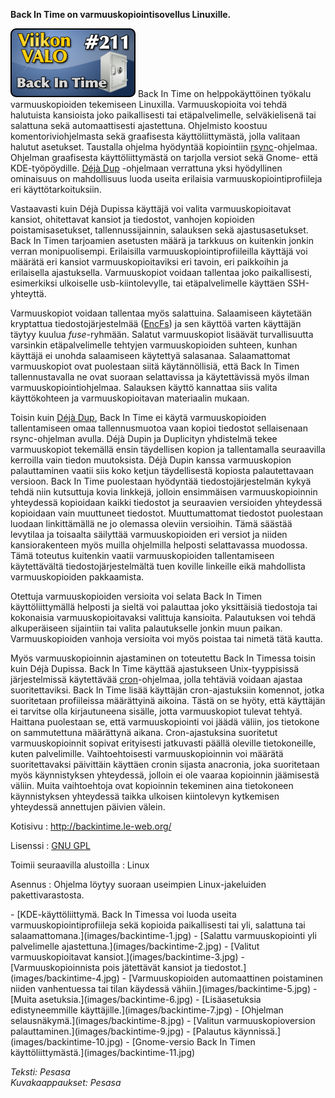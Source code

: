 <!--
Title: Back In Time
Week: 5x03
Number: 211
Date: 2015/01/11
Pageimage: valo211-backintime.png
Tags: Linux,Varmuuskopiointi,Tietoturva
-->

**Back In Time on varmuuskopiointisovellus Linuxille.**

![](images/valo211-backintime.png "fig:valo211-backintime.png") Back In Time on
helppokäyttöinen työkalu varmuuskopioiden tekemiseen Linuxilla.
Varmuuskopioita voi tehdä halutuista kansioista joko paikallisesti tai
etäpalvelimelle, selväkielisenä tai salattuna sekä automaattisesti
ajastettuna. Ohjelmisto koostuu komentoriviohjelmasta sekä graafisesta
käyttöliittymästä, jolla valitaan halutut asetukset. Taustalla ohjelma
hyödyntää kopiointiin
[rsync](https://en.wikipedia.org/wiki/Rsync)-ohjelmaa. Ohjelman
graafisesta käyttöliittymästä on tarjolla versiot sekä Gnome- että
KDE-työpöydille. [Déjà Dup](Deja_Dup) -ohjelmaan verrattuna
yksi hyödyllinen ominaisuus on mahdollisuus luoda useita erilaisia
varmuuskopiointiprofiileja eri käyttötarkoituksiin.

Vastaavasti kuin Déjà Dupissa käyttäjä voi valita varmuuskopioitavat
kansiot, ohitettavat kansiot ja tiedostot, vanhojen kopioiden
poistamisasetukset, tallennussijainnin, salauksen sekä ajastusasetukset.
Back In Timen tarjoamien asetusten määrä ja tarkkuus on kuitenkin jonkin
verran monipuolisempi. Erilaisilla varmuuskopiointiprofiileilla käyttäjä
voi määrätä eri kansiot varmuuskopioitaviksi eri tavoin, eri paikkoihin
ja erilaisella ajastuksella. Varmuuskopiot voidaan tallentaa joko
paikallisesti, esimerkiksi ulkoiselle usb-kiintolevylle, tai
etäpalvelimelle käyttäen SSH-yhteyttä.

Varmuuskopiot voidaan tallentaa myös salattuina. Salaamiseen käytetään
kryptattua tiedostojärjestelmää
([EncFs](https://en.wikipedia.org/wiki/EncFS)) ja sen käyttöä varten
käyttäjän täytyy kuulua *fuse*-ryhmään. Salatut varmuuskopiot lisäävät
turvallisuutta varsinkin etäpalvelimelle tehtyjen varmuuskopioiden
suhteen, kunhan käyttäjä ei unohda salaamiseen käytettyä salasanaa.
Salaamattomat varmuuskopiot ovat puolestaan siitä käytännöllisiä, että
Back In Timen tallennustavalla ne ovat suoraan selattavissa ja
käytettävissä myös ilman varmuuskopiointiohjelmaa. Salauksen käyttö
kannattaa siis valita käyttökohteen ja varmuuskopioitavan materiaalin
mukaan.

Toisin kuin [Déjà Dup](Deja_Dup), Back In Time ei käytä
varmuuskopioiden tallentamiseen omaa tallennusmuotoa vaan kopioi
tiedostot sellaisenaan rsync-ohjelman avulla. Déjà Dupin ja Duplicityn
yhdistelmä tekee varmuuskopiot tekemällä ensin täydellisen kopion ja
tallentamalla seuraavilla kerroilla vain tiedon muutoksista. Déjà Dupin
kanssa varmuuskopion palauttaminen vaatii siis koko ketjun täydellisestä
kopiosta palautettavaan versioon. Back In Time puolestaan hyödyntää
tiedostojärjestelmän kykyä tehdä niin kutsuttuja kovia linkkejä, jolloin
ensimmäisen varmuuskopioinnin yhteydessä kopioidaan kaikki tiedostot ja
seuraavien versioiden yhteydessä kopioidaan vain muuttuneet tiedostot.
Muuttumattomat tiedostot puolestaan luodaan linkittämällä ne jo olemassa
oleviin versioihin. Tämä säästää levytilaa ja toisaalta säilyttää
varmuuskopioiden eri versiot ja niiden kansiorakenteen myös muilla
ohjelmilla helposti selattavassa muodossa. Tämä toteutus kuitenkin
vaatii varmuuskopioiden tallentamiseen käytettävältä
tiedostojärjestelmältä tuen koville linkeille eikä mahdollista
varmuuskopioiden pakkaamista.

Otettuja varmuuskopioiden versioita voi selata Back In Timen
käyttöliittymällä helposti ja sieltä voi palauttaa joko yksittäisiä
tiedostoja tai kokonaisia varmuuskopioitavaksi valittuja kansioita.
Palautuksen voi tehdä alkuperäiseen sijaintiin tai valita palautukselle
jonkin muun paikan. Varmuuskopioiden vanhoja versioita voi myös poistaa
tai nimetä tätä kautta.

Myös varmuuskopioinnin ajastaminen on toteutettu Back In Timessa toisin
kuin Déjà Dupissa. Back In Time käyttää ajastukseen Unix-tyyppisissä
järjestelmissä käytettävää
[cron](https://en.wikipedia.org/wiki/Cron)-ohjelmaa, jolla tehtäviä
voidaan ajastaa suoritettaviksi. Back In Time lisää käyttäjän
cron-ajastuksiin komennot, jotka suoritetaan profiileissa määrättyinä
aikoina. Tästä on se hyöty, että käyttäjän ei tarvitse olla
kirjautuneena sisälle, jotta varmuuskopiot tulevat tehtyä. Haittana
puolestaan se, että varmuuskopiointi voi jäädä väliin, jos tietokone on
sammutettuna määrättynä aikana. Cron-ajastuksina suoritetut
varmuuskopioinnit sopivat erityisesti jatkuvasti päällä oleville
tietokoneille, kuten palvelimille. Vaihtoehtoisesti varmuuskopioinnin
voi määrätä suoritettavaksi päivittäin käyttäen cronin sijasta
anacronia, joka suoritetaan myös käynnistyksen yhteydessä, jolloin ei
ole vaaraa kopioinnin jäämisestä väliin. Muita vaihtoehtoja ovat
kopioinnin tekeminen aina tietokoneen käynnistyksen yhteydessä taikka
ulkoisen kiintolevyn kytkemisen yhteydessä annettujen päivien välein.

Kotisivu
:   <http://backintime.le-web.org/>

Lisenssi
:   [GNU GPL](GNU_GPL)

Toimii seuraavilla alustoilla
:   Linux

Asennus
:   Ohjelma löytyy suoraan useimpien Linux-jakeluiden pakettivarastosta.

<div class="psgallery" markdown="1">
-   [KDE-käyttöliittymä. Back In Timessa voi luoda useita
    varmuuskopiointiprofiileja sekä kopioida paikallisesti tai <SSH:n>
    yli, salattuna tai salaamattomana.](images/backintime-1.jpg)
-   [Salattu varmuuskopiointi <SSH:n> yli palvelimelle
    ajastettuna.](images/backintime-2.jpg)
-   [Valitut varmuuskopioitavat kansiot.](images/backintime-3.jpg)
-   [Varmuuskopioinnista pois jätettävät kansiot ja
    tiedostot.](images/backintime-4.jpg)
-   [Varmuuskopioiden automaattinen poistaminen niiden vanhentuessa tai
    tilan käydessä vähiin.](images/backintime-5.jpg)
-   [Muita asetuksia.](images/backintime-6.jpg)
-   [Lisäasetuksia edistyneemmille
    käyttäjille.](images/backintime-7.jpg)
-   [Ohjelman selausnäkymä.](images/backintime-8.jpg)
-   [Valitun varmuuskopioversion
    palauttaminen.](images/backintime-9.jpg)
-   [Palautus käynnissä.](images/backintime-10.jpg)
-   [Gnome-versio Back In Timen
    käyttöliittymästä.](images/backintime-11.jpg)
</div>

*Teksti: Pesasa* <br />
*Kuvakaappaukset: Pesasa*


